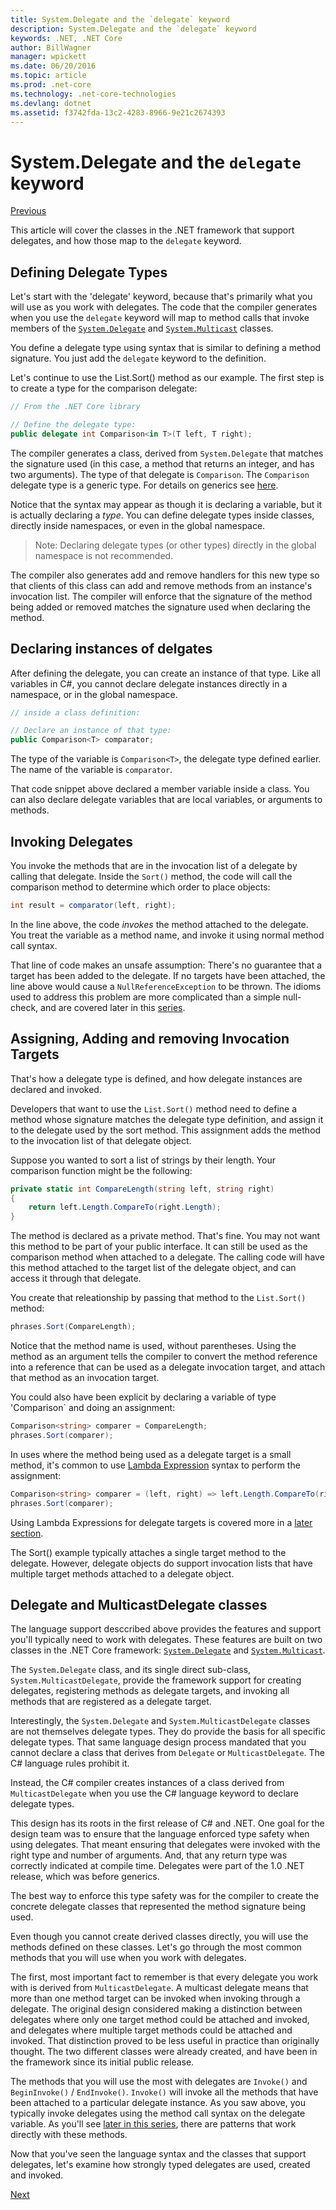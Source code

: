 ```yaml
---
title: System.Delegate and the `delegate` keyword
description: System.Delegate and the `delegate` keyword
keywords: .NET, .NET Core
author: BillWagner
manager: wpickett
ms.date: 06/20/2016
ms.topic: article
ms.prod: .net-core
ms.technology: .net-core-technologies
ms.devlang: dotnet
ms.assetid: f3742fda-13c2-4283-8966-9e21c2674393
---
```


# System.Delegate and the `delegate` keyword

[Previous](delegates-overview.md)

This article will cover the classes in the .NET framework
that support delegates, and how those map to the `delegate`
keyword.

## Defining Delegate Types

Let's start with the 'delegate' keyword, because that's primarily what
you will use as you work with delegates. The code that the
compiler generates when you use the `delegate` keyword will
map to method calls that invoke members of the [`System.Delegate`](../..//core/api/System.Delegate)
and [`System.Multicast`](../../core/api/System.MulticastDelegate) classes. 

You define a delegate type using syntax that is similar to defining
a method signature. You just add the `delegate` keyword to the
definition.

Let's continue to use the List.Sort() method as our example. The first
step is to create a type for the comparison delegate:

```cs
// From the .NET Core library

// Define the delegate type:
public delegate int Comparison<in T>(T left, T right);
```

The compiler generates a class, derived from `System.Delegate`
that matches the signature used (in this case, a method that
returns an integer, and has two arguments). The type
of that delegate is `Comparison`. The `Comparison` delegate
type is a generic type. For details on generics see [here](generics.md).

Notice that the syntax may appear as though it is declaring
a variable, but it is actually declaring a *type*. You can
define delegate types inside classes, directly inside namespaces,
or even in the global namespace.

> Note: Declaring delegate types (or other types) directly in
> the global namespace is not recommended. 

The compiler also generates add and remove handlers for this new
type so that clients of this class can add and remove methods from an instance's
invocation list. The compiler will enforce that the signature
of the method being added or removed matches the signature
used when declaring the method. 

## Declaring instances of delgates

After defining the delegate, you can create an instance of that type.
Like all variables in C#, you cannot declare delegate instances directly
in a namespace, or in the global namespace.

```cs
// inside a class definition:

// Declare an instance of that type:
public Comparison<T> comparator;
```

The type of the variable is `Comparison<T>`, the delegate type
 defined earlier. The name of the variable is `comparator`.
 
 That code snippet above declared a member variable inside a class. You can also
 declare delegate variables that are local variables, or arguments to methods.

## Invoking Delegates

You invoke the methods that are in the invocation list of a delegate by calling
that delegate. Inside the `Sort()` method, the code will call the
comparison method to determine which order to place objects:

```cs
int result = comparator(left, right);
```

In the line above, the code *invokes* the method attached to the delegate.
You treat the variable as a method name, and invoke it using normal
method call syntax.

That line of code makes an unsafe assumption: There's no guarantee that
a target has been added to the delegate. If no targets have been attached,
the line above would cause a `NullReferenceException` to be thrown. The
idioms used to address this problem are more complicated than a simple
null-check, and are covered later in this [series](delegates-patterns.md).

## Assigning, Adding and removing Invocation Targets

That's how a delegate type is defined, and how delegate instances
are declared and invoked.

Developers that want to use the `List.Sort()` method need to define
a method whose signature matches the delegate type definition, and
assign it to the delegate used by the sort method. This assignment
adds the method to the invocation list of that delegate object.

Suppose you wanted to sort a list of strings by their length. Your
comparison function might be the following:

```cs
private static int CompareLength(string left, string right)
{
    return left.Length.CompareTo(right.Length);
}
```

The method is declared as a private method. That's fine. You may not
want this method to be part of your public interface. It can still
be used as the comparison method when attached to a delegate. The
calling code will have this method attached to the target list of
the delegate object, and can access it through that delegate.

You create that releationship by passing that method to the
`List.Sort()` method:

```cs
phrases.Sort(CompareLength);
```

Notice that the method name is used, without parentheses. Using the method
as an argument tells the compiler to convert the method reference into a reference
that can be used as a delegate invocation target, and attach that method as
an invocation target.

You could also have been explicit by declaring a variable of type
'Comparison<string>` and doing an assignment:

```cs
Comparison<string> comparer = CompareLength;
phrases.Sort(comparer);
```

In uses where the method being used as a delegate target is a small method,
it's common to use [Lambda Expression](lambda-expressions.md) syntax
to perform the assignment:

```cs
Comparison<string> comparer = (left, right) => left.Length.CompareTo(right.Length);
phrases.Sort(comparer);
```

Using Lambda Expressions for delegate targets
is covered more in a [later section](delegates-patterns.md).

The Sort() example typically attaches a single target method to the
delegate. However, delegate objects do support invocation lists that
have multiple target methods attached to a delegate object.

## Delegate and MulticastDelegate classes

The language support desccribed above provides the features
and support you'll typically need to work with delegates. These
features are built on two classes in the .NET Core
framework: [`System.Delegate`](../../core/api/System.Delegate)
and [`System.Multicast`](../../core/api/System.MulticastDelegate).

The `System.Delegate` class, and its single direct sub-class,
`System.MulticastDelegate`, provide the framework support for
creating delegates, registering methods as delegate targets,
and invoking all methods that are registered as a delegate
target. 

Interestingly, the `System.Delegate` and `System.MulticastDelegate`
classes are not themselves delegate types. They do provide the
basis for all specific delegate types. That same language
design process mandated that you cannot declare a class that derives
from `Delegate` or `MulticastDelegate`. The C# language rules prohibit it.
 
Instead, the C# compiler creates instances of a class derived from `MulticastDelegate`
when you use the C# language keyword to declare delegate types.

This design has its roots in the first release of C# and .NET. One
goal for the design team was to ensure that the language enforced
type safety when using delegates. That meant ensuring that delegates
were invoked with the right type and number of arguments. And, that
any return type was correctly indicated at compile time. Delegates
were part of the 1.0 .NET release, which was before generics.

The best way to enforce this type safety was for the compiler to
create the concrete delegate classes that represented the
method signature being used.

Even though you cannot create derived classes directly, you will
use the methods defined on these classes. Let's go through
the most common methods that you will use when you work with delegates.

The first, most important fact to remember is that every delegate you
work with is derived from `MulticastDelegate`. A multicast delegate means
that more than one method target can be invoked when invoking through
a delegate. The original design considered making a distinction between
delegates where only one target method could be attached and invoked,
and delegates where multiple target methods could be attached and
invoked. That distinction proved to be less useful in practice than
originally thought. The two different classes were already created,
and have been in the framework since its initial public release.

The methods that you will use the most with delegates are `Invoke()` and
`BeginInvoke()` / `EndInvoke()`. `Invoke()` will invoke all the methods that
have been attached to a particular delegate instance. As you saw above, you
typically invoke delegates using the method call syntax on the delegate
variable. As you'll see [later in this series](delegates-patterns.md),
there are patterns that work directly with these methods.

Now that you've seen the language syntax and the classes that support
delegates, let's examine how strongly typed delegates are used, created
and invoked.

[Next](delegates-strongly-typed.md)
